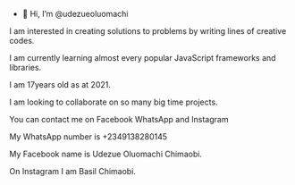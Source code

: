 - 👋 Hi, I’m @udezueoluomachi


I am interested in creating solutions to problems by writing lines of creative codes.


I am currently learning almost every popular JavaScript frameworks and libraries.


I am 17years old as at 2021.


I am looking to collaborate on so many big time projects.


You can contact me on Facebook WhatsApp and Instagram


My WhatsApp number is +2349138280145


My Facebook name is Udezue Oluomachi Chimaobi.


On Instagram I am Basil Chimaobi.
